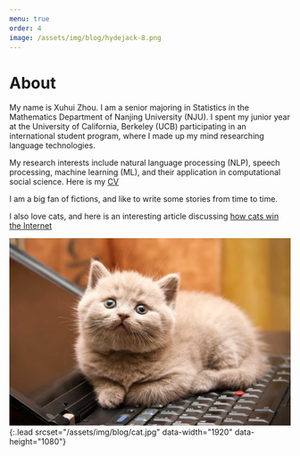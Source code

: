 ```yaml
---
menu: true
order: 4
image: /assets/img/blog/hydejack-8.png
---
```


# About

My name is Xuhui Zhou. I am a senior majoring in Statistics in the Mathematics Department of Nanjing University (NJU). I spent my junior year at the University of California, Berkeley (UCB) participating in an international student program, where I made up my mind researching language technologies. 

My research interests include natural language processing (NLP), speech processing, machine learning (ML), and their application in computational social science. Here is my [CV](/report/Xuhui_Zhou_cv.pdf)

I am a big fan of fictions, and like to write some stories from time to time.  

I also love cats, and here is an interesting article discussing [how cats win the Internet](https://www.nytimes.com/2016/10/16/opinion/sunday/how-cats-evolved-to-win-the-internet.html)

![Screenshot](assets/img/blog/cat.jpg){:.lead srcset="/assets/img/blog/cat.jpg" data-width="1920" data-height="1080"}


